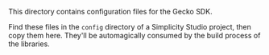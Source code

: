 This directory contains configuration files for the Gecko SDK.

Find these files in the `config` directory of a Simplicity Studio project, then copy them here. They'll be automagically consumed by the build process of the libraries.
